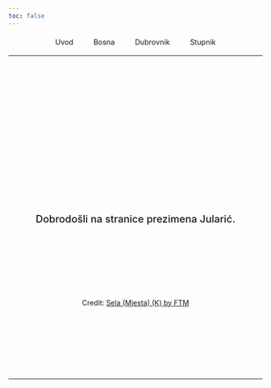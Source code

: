 ```yaml
---
toc: false
---
```


<div class="top-links">
  <a href="https://hjftm.github.io/uvod/">Uvod</a>
  <a href="https://hjftm.github.io/bosna/">Bosna</a>
  <a href="https://hjftm.github.io/dubrovnik/">Dubrovnik</a>
  <a href="https://hjftm.github.io/stupnik/">Stupnik</a>
</div>

---

<div class="hero">
  <h1>Jularić / Ilarić</h1>
  <h2>Dobrodošli na stranice prezimena Jularić.</h2>
</div>

<div class="hero">
  <div id="observablehq-mapa-ecaa107d"></div>
  <p>Credit: <a href="https://observablehq.com/d/b313e21d5ed7eb88">Sela (Mjesta) (K) by FTM</a></p>

  <link rel="stylesheet" href="https://cdn.jsdelivr.net/npm/@observablehq/inspector@5/dist/inspector.css">
  <script type="module">
    import {Runtime, Inspector} from "https://cdn.jsdelivr.net/npm/@observablehq/runtime@5/dist/runtime.js";
    import define from "https://api.observablehq.com/d/b313e21d5ed7eb88.js?v=4";
    new Runtime().module(define, name => {
      if (name === "mapa") return new Inspector(document.querySelector("#observablehq-mapa-ecaa107d"));
    });
  </script>
</div>

---

<style>

.top-links {
  display: flex;
  justify-content: center;
  gap: 1rem;
  font-size: 0.9rem;
  margin: 1rem auto;
  flex-wrap: wrap;
  margin-bottom: 0;
  padding-bottom: 0;
}

.top-links a {
  padding: 0.25rem 0.75rem;
  background-color: var(--theme-background-code);
  color: var(--theme-foreground);
  text-decoration: none;
  border-radius: 0.25rem;
  transition: background-color 0.2s ease;
}

.top-links a:hover {
  background-color: var(--theme-background);
}

.hero {
  display: flex;
  flex-direction: column;
  align-items: center;
  font-family: var(--sans-serif);
  margin: 4rem 0 8rem;
  text-wrap: balance;
  text-align: center;
}

.hero h1 {
  margin: 1rem 0;
  padding: 1rem 0;
  max-width: none;
  font-size: 14vw;
  font-weight: 900;
  line-height: 1;
  background: linear-gradient(30deg, var(--theme-foreground-focus), currentColor);
  -webkit-background-clip: text;
  -webkit-text-fill-color: transparent;
  background-clip: text;
}

.hero h2 {
  margin: 0;
  max-width: 34em;
  font-size: 20px;
  font-style: initial;
  font-weight: 500;
  line-height: 1.5;
  color: var(--theme-foreground-muted);
}

@media (min-width: 640px) {
  .hero h1 {
    font-size: 90px;
  }
}

</style>
